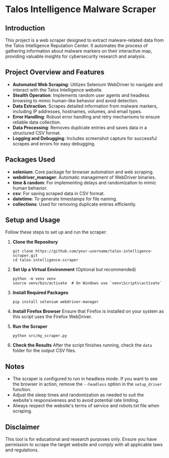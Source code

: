 # Talos Intelligence Malware Scraper

## Introduction
This project is a web scraper designed to extract malware-related data from the Talos Intelligence Reputation Center. It automates the process of gathering information about malware markers on their interactive map, providing valuable insights for cybersecurity research and analysis.

## Project Overview and Features

- **Automated Web Scraping**: Utilizes Selenium WebDriver to navigate and interact with the Talos Intelligence website.
- **Stealth Operation**: Implements random user agents and headless browsing to mimic human-like behavior and avoid detection.
- **Data Extraction**: Scrapes detailed information from malware markers, including IP addresses, hostnames, volumes, and email types.
- **Error Handling**: Robust error handling and retry mechanisms to ensure reliable data collection.
- **Data Processing**: Removes duplicate entries and saves data in a structured CSV format.
- **Logging and Debugging**: Includes screenshot capture for successful scrapes and errors for easy debugging.

## Packages Used

- **selenium**: Core package for browser automation and web scraping.
- **webdriver_manager**: Automatic management of WebDriver binaries.
- **time & random**: For implementing delays and randomization to mimic human behavior.
- **csv**: For saving scraped data in CSV format.
- **datetime**: To generate timestamps for file naming.
- **collections**: Used for removing duplicate entries efficiently.

## Setup and Usage

Follow these steps to set up and run the scraper:

1. **Clone the Repository**
   ```
   git clone https://github.com/your-username/talos-intelligence-scraper.git
   cd talos-intelligence-scraper
   ```

2. **Set Up a Virtual Environment** (Optional but recommended)
   ```
   python -m venv venv
   source venv/bin/activate  # On Windows use `venv\Scripts\activate`
   ```

3. **Install Required Packages**
   ```
   pip install selenium webdriver-manager
   ```

4. **Install Firefox Browser**
   Ensure that Firefox is installed on your system as this script uses the Firefox WebDriver.

5. **Run the Scraper**
   ```
   python src/my_scraper.py
   ```

6. **Check the Results**
   After the script finishes running, check the `data` folder for the output CSV files.

## Notes
- The scraper is configured to run in headless mode. If you want to see the browser in action, remove the `--headless` option in the `setup_driver` function.
- Adjust the sleep times and randomization as needed to suit the website's responsiveness and to avoid potential rate limiting.
- Always respect the website's terms of service and robots.txt file when scraping.

## Disclaimer
This tool is for educational and research purposes only. Ensure you have permission to scrape the target website and comply with all applicable laws and regulations.
